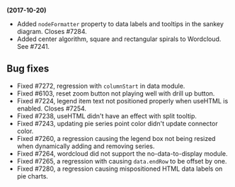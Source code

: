 **(2017-10-20)**
        
- Added `nodeFormatter` property to data labels and tooltips in the sankey diagram. Closes #7284.
- Added center algorithm, square and rectangular spirals to Wordcloud. See #7241.

## Bug fixes 
- Fixed #7272, regression with `columnStart` in data module.
- Fixed #6103, reset zoom button not playing well with drill up button.
- Fixed #7224, legend item text not positioned properly when useHTML is enabled. Closes #7254.
- Fixed #7238, useHTML didn't have an effect with split tooltip.
- Fixed #7243, updating pie series point color didn't update connector color.
- Fixed #7260, a regression causing the legend box not being resized when dynamically adding and removing series.
- Fixed #7264, wordcloud did not support the no-data-to-display module.
- Fixed #7265, a regression with causing `data.endRow` to be offset by one.
- Fixed #7280, a regression causing mispositioned HTML data labels on pie charts.